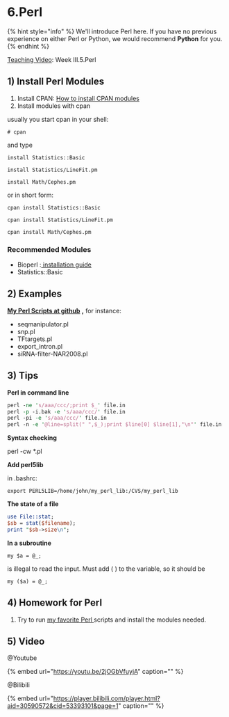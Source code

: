 # 6.Perl

{% hint style="info" %}
We'll introduce Perl here. If you have no previous experience on either Perl or Python, we would recommend **Python** for you.
{% endhint %}

[Teaching Video](../getting-startted.md#learning-materials): Week III.5.Perl

## 1\) Install Perl Modules

1. Install CPAN: [How to install CPAN modules](http://www.cpan.org/modules/INSTALL.html)
2. Install modules with cpan

usually you start cpan in your shell:

`# cpan`

and type

`install Statistics::Basic`

`install Statistics/LineFit.pm`

`install Math/Cephes.pm`

or in short form:

`cpan install Statistics::Basic`

`cpan install Statistics/LineFit.pm`

`cpan install Math/Cephes.pm`

### Recommended Modules

* Bioperl :[ installation guide](http://bioperl.org/INSTALL.html)
* Statistics::Basic

## 2\) Examples

[**My Perl Scripts at github**](https://github.com/urluzhi/scripts/tree/master/MISC_scripts) **,** for instance:

* seqmanipulator.pl
* snp.pl
* TFtargets.pl
* export\_intron.pl
* siRNA-filter-NAR2008.pl

## 3\) Tips

**Perl in command line**

```perl
perl -ne 's/aaa/ccc/;print $_' file.in
perl -p -i.bak -e 's/aaa/ccc/' file.in
perl -pi -e 's/aaa/ccc/' file.in
perl -n -e '@line=split(" ",$_);print $line[0] $line[1],"\n"' file.in
```

**Syntax checking**

perl -cw \*.pl

**Add perl5lib**

in .bashrc:

`export PERL5LIB=/home/john/my_perl_lib:/CVS/my_perl_lib`

**The state of a file**

```perl
use File::stat;
$sb = stat($filename);
print "$sb->size\n";
```

**In a subroutine**

`my $a = @_;`

is illegal to read the input. Must add \( \) to the variable, so it should be

`my ($a) = @_;`

## 4\) Homework for Perl

1. Try to run [my favorite Perl ](https://github.com/lulab/training_book/tree/0bdf8eb0cfc3e102d3b063f833cc236ca050f8aa/part-i-basic-skills/5.python-or-perl.md#2-examples)scripts and install the modules needed.

## 5\) Video

@Youtube

{% embed url="https://youtu.be/2jOGbVfuyjA" caption="" %}

@Bilibili

{% embed url="https://player.bilibili.com/player.html?aid=30590572&cid=53393101&page=1" caption="" %}

